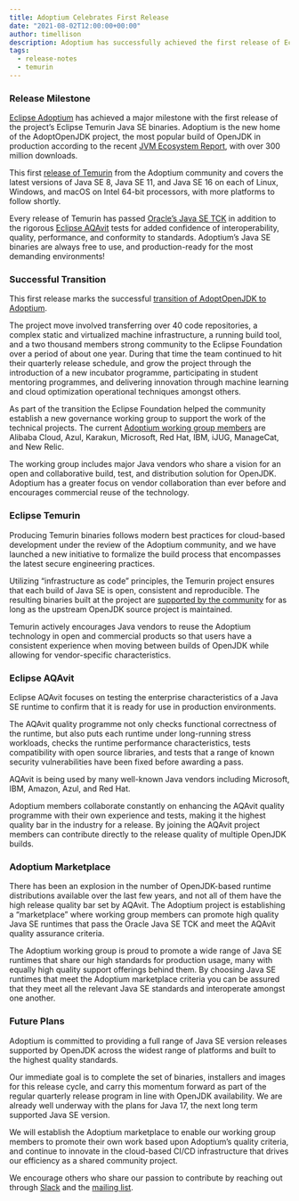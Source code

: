 ```yaml
---
title: Adoptium Celebrates First Release
date: "2021-08-02T12:00:00+00:00"
author: timellison
description: Adoptium has successfully achieved the first release of Eclipse Temurin Java SE binaries.
tags:
  - release-notes
  - temurin
---
```


### Release Milestone

[Eclipse Adoptium](https://www.adoptium.net) has achieved a major milestone with the first release of the project’s Eclipse Temurin Java SE binaries. Adoptium is the new home of the AdoptOpenJDK project, the most popular build of OpenJDK in production according to the recent [JVM Ecosystem Report](https://snyk.io/jvm-ecosystem-report-2021/), with over 300 million downloads.

This first [release of Temurin](https://adoptium.net/releases.html) from the Adoptium community and covers the latest versions of Java SE 8, Java SE 11, and Java SE 16 on each of Linux, Windows, and macOS on Intel 64-bit processors, with more platforms to follow shortly.

Every release of Temurin has passed [Oracle’s Java SE TCK](https://en.wikipedia.org/wiki/Technology_Compatibility_Kit) in addition to the rigorous [Eclipse AQAvit](https://projects.eclipse.org/projects/adoptium.aqavit) tests for added confidence of interoperability, quality, performance, and conformity to standards. Adoptium’s Java SE binaries are always free to use, and production-ready for the most demanding environments!

### Successful Transition

This first release marks the successful [transition of AdoptOpenJDK to Adoptium](https://adoptium.net/blog/2021/03/eclipse-adoptium-announcement/).

The project move involved transferring over 40 code repositories, a complex static and virtualized machine infrastructure, a running build tool, and a two thousand members strong community to the Eclipse Foundation over a period of about one year. During that time the team continued to hit their quarterly release schedule, and grow the project through the introduction of a new incubator programme, participating in student mentoring programmes, and delivering innovation through machine learning and cloud optimization operational techniques amongst others.

As part of the transition the Eclipse Foundation helped the community establish a new governance working group to support the work of the technical projects. The current [Adoptium working group members](https://adoptium.net/members.html) are Alibaba Cloud, Azul, Karakun, Microsoft, Red Hat, IBM, iJUG, ManageCat, and New Relic.

The working group includes major Java vendors who share a vision for an open and collaborative build, test, and distribution solution for OpenJDK. Adoptium has a greater focus on vendor collaboration than ever before and encourages commercial reuse of the technology.

### Eclipse Temurin

Producing Temurin binaries follows modern best practices for cloud-based development under the review of the Adoptium community, and we have launched a new initiative to formalize the build process that encompasses the latest secure engineering practices.

Utilizing “infrastructure as code” principles, the Temurin project ensures that each build of Java SE is open, consistent and reproducible. The resulting binaries built at the project are [supported by the community](https://adoptium.net/support.html) for as long as the upstream OpenJDK source project is maintained.

Temurin actively encourages Java vendors to reuse the Adoptium technology in open and commercial products so that users have a consistent experience when moving between builds of OpenJDK while allowing for vendor-specific characteristics.

### Eclipse AQAvit

Eclipse AQAvit focuses on testing the enterprise characteristics of a Java SE runtime to confirm that it is ready for use in production environments.

The AQAvit quality programme not only checks functional correctness of the runtime, but also puts each runtime under long-running stress workloads, checks the runtime performance characteristics, tests compatibility with open source libraries, and tests that a range of known security vulnerabilities have been fixed before awarding a pass.

AQAvit is being used by many well-known Java vendors including Microsoft, IBM, Amazon, Azul, and Red Hat.

Adoptium members collaborate constantly on enhancing the AQAvit quality programme with their own experience and tests, making it the highest quality bar in the industry for a release. By joining the AQAvit project members can contribute directly to the release quality of multiple OpenJDK builds.

### Adoptium Marketplace

There has been an explosion in the number of OpenJDK-based runtime distributions available over the last few years, and not all of them have the high release quality bar set by AQAvit. The Adoptium project is establishing a “marketplace” where working group members can promote high quality Java SE runtimes that pass the Oracle Java SE TCK and meet the AQAvit quality assurance criteria.

The Adoptium working group is proud to promote a wide range of Java SE runtimes that share our high standards for production usage, many with equally high quality support offerings behind them. By choosing Java SE runtimes that meet the Adoptium marketplace criteria you can be assured that they meet all the relevant Java SE standards and interoperate amongst one another.

### Future Plans

Adoptium is committed to providing a full range of Java SE version releases supported by OpenJDK across the widest range of platforms and built to the highest quality standards.

Our immediate goal is to complete the set of binaries, installers and images for this release cycle, and carry this momentum forward as part of the regular quarterly release program in line with OpenJDK availability. We are already well underway with the plans for Java 17, the next long term supported Java SE version.

We will establish the Adoptium marketplace to enable our working group members to promote their own work based upon Adoptium’s quality criteria, and continue to innovate in the cloud-based CI/CD infrastructure that drives our efficiency as a shared community project.

We encourage others who share our passion to contribute by reaching out through [Slack](https://adoptium.net/slack.html) and the [mailing list](https://accounts.eclipse.org/mailing-list/temurin-dev).
